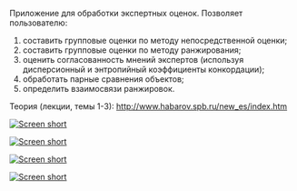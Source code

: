 Приложение для обработки экспертных оценок. 
Позволяет пользователю:
 1. составить групповые оценки по методу непосредственной оценки;
 2. составить групповые оценки по методу ранжирования;
 3. оценить согласованность мнений экспертов (используя дисперсионный и энтропийный коэффициенты конкордации);
 4. обработать парные сравнения объектов;
 5. определить взаимосвязи ранжировок.

Теория (лекции, темы 1-3): http://www.habarov.spb.ru/new_es/index.htm

[![Screen short](https://raw.github.com/javadev/expert-system/master/expertsystem1.png)](https://github.com/javadev/expert-system/)

[![Screen short](https://raw.github.com/javadev/expert-system/master/expertsystem2.png)](https://github.com/javadev/expert-system/)

[![Screen short](https://raw.github.com/javadev/expert-system/master/expertsystem3.png)](https://github.com/javadev/expert-system/)

[![Screen short](https://raw.github.com/javadev/expert-system/master/expertsystem4.png)](https://github.com/javadev/expert-system/)
